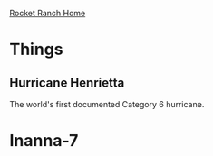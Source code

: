 [Rocket Ranch Home](..)

# Things

## Hurricane Henrietta

The world's first documented Category 6 hurricane.

# Inanna-7

